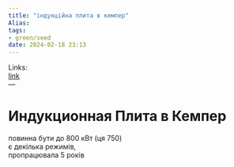 ```yaml
---
title: "індукційна плита в кемпер"
Alias: 
tags:
- green/seed
date: 2024-02-18 23:13
---
```

Links:  
[link](https://www.youtube.com/watch?v=_zOQQN0RKH4)  
—

# Индукционная Плита в Кемпер
повинна бути до 800 кВт (ця 750)  
є декілька режимів,  
пропрацювала 5 років